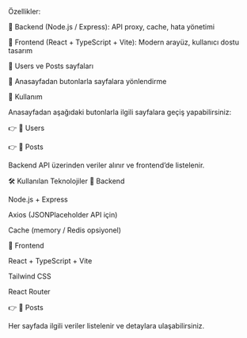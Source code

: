 Özellikler:

🔹 Backend (Node.js / Express): API proxy, cache, hata yönetimi

🔹 Frontend (React + TypeScript + Vite): Modern arayüz, kullanıcı dostu tasarım

🔹 Users ve Posts sayfaları

🔹 Anasayfadan butonlarla sayfalara yönlendirme


🧭 Kullanım

Anasayfadan aşağıdaki butonlarla ilgili sayfalara geçiş yapabilirsiniz:

👉 👥 Users

👉 📝 Posts

Backend API üzerinden veriler alınır ve frontend’de listelenir.

	
🛠️ Kullanılan Teknolojiler
🔹 Backend

Node.js + Express

Axios (JSONPlaceholder API için)

Cache (memory / Redis opsiyonel)

🔹 Frontend

React + TypeScript + Vite

Tailwind CSS

React Router

👉 📝 Posts

Her sayfada ilgili veriler listelenir ve detaylara ulaşabilirsiniz.

